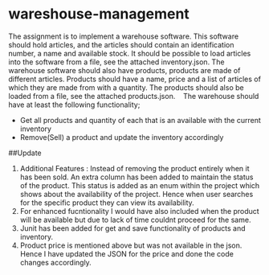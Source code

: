 # wareshouse-management


The assignment is to implement a warehouse software. 
This software should hold articles, and the articles should contain an identification number, a name and available stock. 
It should be possible to load articles into the software from a file, see the attached inventory.json.
The warehouse software should also have products, products are made of different articles. Products should have a name, price and a list of articles of which they are made from with a quantity. 
The products should also be loaded from a file, see the attached products.json. 
 
The warehouse should have at least the following functionality;
* Get all products and quantity of each that is an available with the current inventory
* Remove(Sell) a product and update the inventory accordingly


##Update

1. Additional Features : Instead of removing the product entirely when it has been sold. An extra column has been added to maintain the status of the product.
This status is added as an enum within the project which shows about the availability of the project. Hence when user searches for the specific product they can view its availability.
2. For enhanced fucntionality I would have also included when the product will be available but due to lack of time couldnt proceed for the same.
3. Junit has been added for get and save functionality of products and inventory.
4. Product price is mentioned above but was not available in the json. Hence I have updated the JSON for the price and done the code changes accordingly.